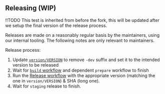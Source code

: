 ## Releasing (WIP)

!!TODO This test is inherited from before the fork, this will be updated after we setup the final version of the release process.

Releases are made on a reasonably regular basis by the maintainers, using our internal tooling. The following notes are only relevant to maintainers.

Release process:

1. Update [`version/VERSION`](https://github.com/opentofu/tofu-ls/blob/main/version/VERSION) to remove `-dev` suffix and set it to the intended version to be released
2. Wait for [`build` workflow](https://github.com/opentofu/tofu-ls/actions/workflows/build.yml) and dependent `prepare` workflow to finish
3. Run the [Release workflow](https://github.com/opentofu/tofu-ls/actions/workflows/release.yml) with the appropriate version (matching the one in `version/VERSION`) & SHA (long one).
4. Wait for `staging` release to finish.

